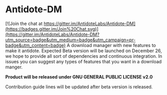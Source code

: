# Antidote-DM

[![Join the chat at https://gitter.im/AntidoteLabs/Antidote-DM](https://badges.gitter.im/Join%20Chat.svg)](https://gitter.im/AntidoteLabs/Antidote-DM?utm_source=badge&utm_medium=badge&utm_campaign=pr-badge&utm_content=badge)
A download manager with new features to make it antidote.
Expected Beta version will be launched on December 26, we hope to provide all sort of dependencies and continuous integration.
In issues you can suggest any types of features that you want in a download manger.

**Product will be released under GNU GENERAL PUBLIC LICENSE v2.0**

Contribution guide lines will be updated after beta version is released.
